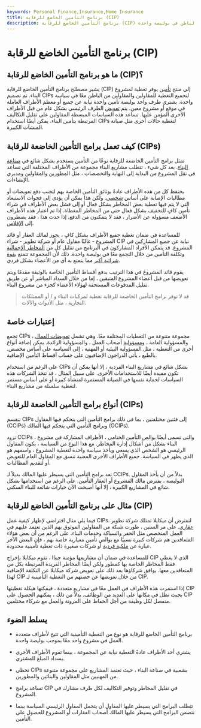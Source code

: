 ```yaml
---
keywords: Personal Finance,Insurance,Home Insurance
title: برنامج التأمين الخاضع للرقابة (CIP)
description: برنامج التأمين الخاضع للرقابة (CIP) هو نوع من بوليصة التأمين التي تدمج التغطية للمقاولين والمقاولين من الباطن في بوليصة واحدة.
---
```


# برنامج التأمين الخاضع للرقابة (CIP)
## ما هو برنامج التأمين الخاضع للرقابة (CIP)؟

يشير مصطلح برنامج التأمين الخاضع للرقابة (CIP) إلى منتج [تأمين](/insurance) يوفر تغطية لمشروع البناء. تم تصميم CIPs لتجميع التغطية للمقاولين والمقاولين من الباطن معًا في سياسة واحدة. يشتري طرف واحد بوليصة تأمين واحدة نيابة عن جميع أو معظم الأطراف العاملة في موقع أو مشروع معين. يتم [تعويض](/reimbursement) الطرف الرئيسي بشكل عام من قبل الأطراف الأخرى المؤمن عليها. تساعد هذه السياسات المبسطة المقاولين على تقليل التكاليف المرتبطة بتأمين البناء. يمكن أيضًا استخدام CIPs لتغطية حالات أخرى مثل صيانة المنشآت الكبيرة.

## كيف تعمل برامج التأمين الخاضعة للرقابة (CIPs)

تمثل برامج التأمين الخاضعة للرقابة نوعًا من التأمين يستخدم بشكل شائع في [صناعة البناء](/industry). بعد كل شيء ، تتطلب مشاريع البناء مجموعة من الأطراف المختلفة التي تساعد في نقل المشروع من البداية إلى النهاية والتخصصات ، مثل المطورين والمقاولين ومديري الإنشاءات.

يحتفظ كل من هذه الأطراف عادةً بوثائق التأمين الخاصة بهم لتجنب دفع تعويضات أو مطالبات الإصابة على أساس [شخصي](/reimbursablecosts). ولكن هذا يمكن أن يؤدي إلى فجوات الاستبعاد التي لا يتم فيها تغطية بعض المخاطر بشكل فعال أو إلى فشل بعض الأطراف في شراء تأمين كافٍ للتخفيف بشكل فعال حتى من المخاطر المغطاة. إذا تم اعتبار هذه الأطراف الأضعف مسؤولة عن الأضرار ، فقد لا يتمكنون من الدفع. إذا حدث هذا ، فقد يضطرون إلى [الإفلاس](/bankruptcy).

للمساعدة في ضمان تغطية جميع الأطراف بشكل كافٍ ، يجوز لمالك العقار أو قائد المشروع - غالبًا مقاول عام أو شركة تطوير - شراء CIP نيابة عن جميع المشاركين في المشروع. قد يتمكن الأفراد المشاركون في البرنامج من تقليل كل من [المخاطر الإجمالية](/risk) وتكلفة التأمين من خلال التجمع معًا في بوليصة واحدة. ذلك لأن المجموعة تتمتع [بقوة شرائية أكبر](/purchasingpower) مما يتمتع به أي من الأعضاء بشكل فردي.

يقوم قائد المشروع في هذا الترتيب بدفع أقساط التأمين الخاصة بالوثيقة مقدمًا ويتم تعويضها من قبل أعضاء المشروع المتبقين ، إما من خلال السداد المباشر أو عن طريق تقليل المدفوعات المستحقة لهؤلاء الأعضاء كجزء من مشروع البناء.

> قد لا توفر برامج التأمين الخاضعة للرقابة تغطية لمركبات البناء و / أو الممتلكات التجارية ، مثل الأدوات والآلات.

>

## إعتبارات خاصة

تجمع CIPs مجموعة متنوعة من التغطيات المختلفة معًا. وهي تشمل [تعويضات العمال](/workers-compensation-coverage-a) ، والمسؤولية العامة ، [ومسؤولية](/liability) أصحاب العمل ، والمسؤولية الزائدة. يمكن إضافة أنواع أخرى من التغطية ، مثل المسؤولية البيئية أو المهنية ، إلى السياسة على أساس مخصص. بالطبع ، يأتي الدراجون الإضافيون على حساب أقساط التأمين الإضافية.

على الرغم من استخدام CIPs بشكل شائع في مشاريع البناء الفردية ، إلا أنها يمكن أن تكون مفيدة أيضًا للاستخدامات الأخرى. على سبيل المثال ، قد تتخذ الشركات هذه السياسات لحماية نفسها في الصيانة المستمرة لمنشأة كبيرة أو على أساس مستمر لتغطية سلسلة من مشاريع البناء.

## أنواع برامج التأمين الخاضعة للرقابة (CIPs)

تنقسم CIPs إلى فئتين مختلفتين ، بما في ذلك برامج التأمين التي يتحكم فيها المقاول (CCIPs) وبرامج التأمين التي يتحكم فيها المالك (OCIPs).

تزود CCIPs ، والتي تسمى أيضًا بوالص التأمين الختامي ، الأطراف المشاركة في مشروع البناء بشكل من أشكال إدارة المخاطر. مع هذا النوع من السياسة ، يكون المقاول الرئيسي هو الشخص الذي يسعى ويأخذ سياسة واحدة لتغطية المشروع ، واسمهم هو الذي يظهر في السياسة. جميع الأطراف الأخرى المعنية تنسق مع المقاول العام للتعويض أو لتقديم المطالبات.

تعد برامج التأمين التي يسيطر عليها المالك بديلاً لـ CCIPs. بدلاً من أن يأخذ المقاول البوليصة ، يفترض مالك المشروع أو العقار التأمين. على الرغم من استخدامها بشكل شائع في المشاريع الكبيرة ، إلا أنها أصبحت الآن خيارات شائعة للبناء السكني.

## مثال على برنامج التأمين الخاضع للرقابة (CIP)

فيما يلي مثال افتراضي لإظهار كيفية عمل CIPs. لنفترض أن ميكايلا تمتلك شركة تطوير [عقاري](/realestate). على مر السنين ، طورت شبكة من المقاولين الموثوق بهم الذين تعتمد عليهم في العمل المتخصص مثل الحفر والسباكة وخدمات البناء. على الرغم من أن بعض هؤلاء المتعاقدين هم شركات كبيرة نسبيًا مع بوالص تأمين معيارية خاصة بهم ، فإن البعض الآخر عبارة عن [ملكية فردية](/soleproprietorship) أو شركات صغيرة ذات تغطية تأمينية محدودة.

للمساعدة في ضمان أن مشاريعها مؤمنة جيدًا ، تقوم ميكايلا بإخراج CIP الذي لا يغطي فقط المخاطر الخاصة بها كمطور ولكن أيضًا المخاطر الفريدة المرتبطة بكل من المتعاقدين معها. يوافق شركاؤها بعد ذلك على تعويض شركة ميكايلا عن التكلفة الإضافية لهذا CIP من خلال تعويضها عن حصتهم من التغطية التأمينية لـ CIP.

إذا استمرت هذه الأطراف في العمل معًا في مشاريع متعددة ، فيمكنها هيكلة تغطيتها CIP بحيث تظل في مكانها على العديد من الوظائف. بدلاً من ذلك ، يمكنهم الحصول على CIP منفصل لكل وظيفة من أجل الحفاظ على المرونة والعمل مع شركاء مختلفين.

## يسلط الضوء

- برنامج التأمين الخاضع للرقابة هو نوع من التغطية التأمينية التي تتيح لأطراف متعددة العمل في مشروع واحد معًا بموجب بوليصة واحدة.

- يشتري أحد الأطراف عادةً التغطية نيابة عن المجموعة ، بينما تقوم الأطراف الأخرى بسداد المبلغ للمشتري.

- تحظى CIPs بشعبية في صناعة البناء ، حيث تعتمد المشاريع على مجموعة متنوعة من المهنيين مثل المقاولين والبنائين والمطورين.

- تساعد برامج CIP في تقليل المخاطر وتوفير التكاليف لكل طرف مشارك في المشروع.

- تتطلب البرامج التي يسيطر عليها المقاول أن يتحمل المقاول الرئيسي السياسة بينما تتضمن البرامج التي يسيطر عليها المالك أصحاب العقارات أو المشروع للحصول على التأمين.


